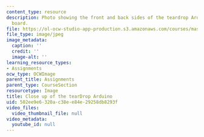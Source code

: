 ```yaml
---
content_type: resource
description: Photo showing the front and back sides of the teardrop Arduino circuit
  board.
file: https://ol-ocw-studio-app-production.s3.amazonaws.com/courses/mas-714j-technologies-for-creative-learning-fall-2009/502ee9e6320ac38ee84e29258db8293f_Image3.jpg
file_type: image/jpeg
image_metadata:
  caption: ''
  credit: ''
  image-alt: ''
learning_resource_types:
- Assignments
ocw_type: OCWImage
parent_title: Assignments
parent_type: CourseSection
resourcetype: Image
title: Close up of the tearDrop Arduino
uid: 502ee9e6-320a-c38e-e84e-29258db8293f
video_files:
  video_thumbnail_file: null
video_metadata:
  youtube_id: null
---
```

